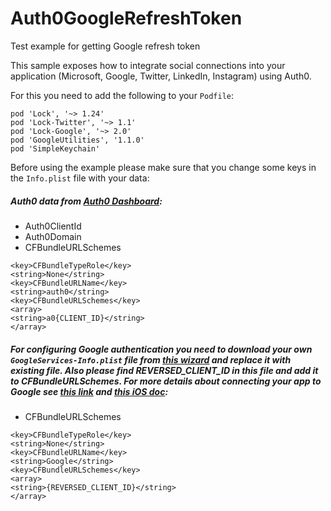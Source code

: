 # Auth0GoogleRefreshToken
Test example for getting Google refresh token

This sample exposes how to integrate social connections into your application (Microsoft, Google, Twitter, LinkedIn, Instagram) using Auth0.

For this you need to add the following to your `Podfile`:
```
pod 'Lock', '~> 1.24'
pod 'Lock-Twitter', '~> 1.1'
pod 'Lock-Google', '~> 2.0'
pod 'GoogleUtilities', '1.1.0'
pod 'SimpleKeychain'
```

Before using the example please make sure that you change some keys in the `Info.plist` file with your data:

##### Auth0 data from [Auth0 Dashboard](https://manage.auth0.com/#/applications):

- Auth0ClientId
- Auth0Domain
- CFBundleURLSchemes

```
<key>CFBundleTypeRole</key>
<string>None</string>
<key>CFBundleURLName</key>
<string>auth0</string>
<key>CFBundleURLSchemes</key>
<array>
<string>a0{CLIENT_ID}</string>
</array>
```

##### For configuring Google authentication you need to download your own `GoogleServices-Info.plist` file from [this wizard](https://developers.google.com/mobile/add?platform=ios) and replace it with existing file. Also please find REVERSED_CLIENT_ID in this file and add it to CFBundleURLSchemes. For more details about connecting your app to Google see [this link](https://auth0.com/docs/connections/social/google) and [this iOS doc](https://auth0.com/docs/libraries/lock-ios/native-social-authentication#google):

- CFBundleURLSchemes

```
<key>CFBundleTypeRole</key>
<string>None</string>
<key>CFBundleURLName</key>
<string>Google</string>
<key>CFBundleURLSchemes</key>
<array>
<string>{REVERSED_CLIENT_ID}</string>
</array>
```
